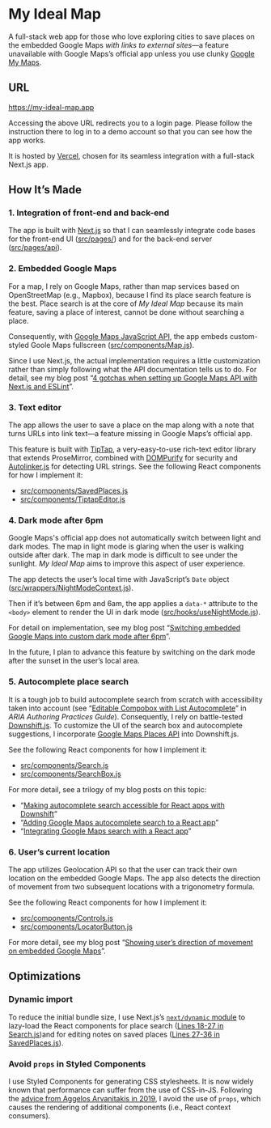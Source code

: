 # My Ideal Map

A full-stack web app for those who love exploring cities to save places on the embedded Google Maps _with links to external sites_—a feature unavailable with Google Maps’s official app unless you use clunky [Google My Maps](https://www.google.com/maps/about/mymaps/).

## URL

https://my-ideal-map.app

Accessing the above URL redirects you to a login page. Please follow the instruction there to log in to a demo account so that you can see how the app works.

It is hosted by [Vercel](https://vercel.com/), chosen for its seamless integration with a full-stack Next.js app.

## How It’s Made

### 1. Integration of front-end and back-end

The app is built with [Next.js](https://nextjs.org) so that I can seamlessly integrate code bases for the front-end UI ([src/pages/](https://github.com/masakudamatsu/mima/tree/main/src/pages)) and for the back-end server ([src/pages/api](https://github.com/masakudamatsu/mima/tree/main/src/pages/api)).

### 2. Embedded Google Maps

For a map, I rely on Google Maps, rather than map services based on OpenStreetMap (e.g., Mapbox), because I find its place search feature is the best. Place search is at the core of _My Ideal Map_ because its main feature, saving a place of interest, cannot be done without searching a place.

Consequently, with [Google Maps JavaScript API](https://developers.google.com/maps/documentation/javascript/overview), the app embeds custom-styled Goole Maps fullscreen ([src/components/Map.js](https://github.com/masakudamatsu/mima/blob/main/src/components/Map.js)). 

Since I use Next.js, the actual implementation requires a little customization rather than simply following what the API documentation tells us to do. For detail, see my blog post “[4 gotchas when setting up Google Maps API with Next.js and ESLint](https://medium.com/web-dev-survey-from-kyoto/3-gotchas-of-google-maps-api-when-used-with-next-js-and-eslint-dba627c9657d)”.

### 3. Text editor

The app allows the user to save a place on the map along with a note that turns URLs into link text—a feature missing in Google Maps’s official app.

This feature is built with [TipTap](https://tiptap.dev), a very-easy-to-use rich-text editor library that extends ProseMirror, combined with [DOMPurify](https://github.com/cure53/DOMPurify#readme) for security and [Autolinker.js](https://github.com/gregjacobs/Autolinker.js#readme) for detecting URL strings. See the following React components for how I implement it:
- [src/components/SavedPlaces.js](https://github.com/masakudamatsu/mima/blob/main/src/components/SavedPlaces.js)
- [src/components/TiptapEditor.js](https://github.com/masakudamatsu/mima/blob/main/src/components/TiptapEditor.js)

### 4. Dark mode after 6pm

Google Maps's official app does not automatically switch between light and dark modes. The map in light mode is glaring when the user is walking outside after dark. The map in dark mode is difficult to see under the sunlight. _My Ideal Map_ aims to improve this aspect of user experience. 

The app detects the user’s local time with JavaScript’s `Date` object ([src/wrappers/NightModeContext.js](https://github.com/masakudamatsu/mima/blob/main/src/wrappers/NightModeContext.js)).

Then if it’s between 6pm and 6am, the app applies a `data-*` attribute to the `<body>` element to render the UI in dark mode ([src/hooks/useNightMode.js](https://github.com/masakudamatsu/mima/blob/main/src/hooks/useNightMode.js)).

For detail on implementation, see my blog post “[Switching embedded Google Maps into custom dark mode after 6pm](https://medium.com/p/9bd8bafa8040)”.

In the future, I plan to advance this feature by switching on the dark mode after the sunset in the user’s local area.

### 5. Autocomplete place search

It is a tough job to build autocomplete search from scratch with accessibility taken into account (see “[Editable Compobox with List Autocomplete](https://www.w3.org/WAI/ARIA/apg/example-index/combobox/combobox-autocomplete-list.html)” in _ARIA Authoring Practices Guide_). Consequently, I rely on battle-tested [Downshift.js](https://www.downshift-js.com). To customize the UI of the search box and autocomplete suggestions, I incorporate [Google Maps Places API](https://developers.google.com/maps/documentation/places/web-service/overview) into Downshift.js. 

See the following React components for how I implement it:
- [src/components/Search.js](https://github.com/masakudamatsu/mima/blob/main/src/components/Search.js)
- [src/components/SearchBox.js](https://github.com/masakudamatsu/mima/blob/main/src/components/SearchBox.js)

For more detail, see a trilogy of my blog posts on this topic:
- “[Making autocomplete search accessible for React apps with Downshift](https://medium.com/100-days-in-kyoto-to-create-a-web-app-with-google/day-24-making-autocomplete-search-accessible-for-react-apps-with-downshift-1326cc6f86aa)”
- “[Adding Google Maps autocomplete search to a React app](https://medium.com/100-days-in-kyoto-to-create-a-web-app-with-google/day-25-adding-google-maps-autocomplete-search-to-a-react-app-8d238aa07288)”
- “[Integrating Google Maps search with a React app](https://medium.com/100-days-in-kyoto-to-create-a-web-app-with-google/day-26-integrating-google-maps-search-with-a-react-app-f380d2c6cb83)”

### 6. User’s current location

The app utilizes Geolocation API so that the user can track their own location on the embedded Google Maps. The app also detects the direction of movement from two subsequent locations with a trigonometry formula.

See the following React components for how I implement it:
- [src/components/Controls.js](https://github.com/masakudamatsu/mima/blob/main/src/components/Controls.js)
- [src/components/LocatorButton.js](https://github.com/masakudamatsu/mima/blob/main/src/components/LocatorButton.js)

For more detail, see my blog post “[Showing user’s direction of movement on embedded Google Maps](https://medium.com/100-days-in-kyoto-to-create-a-web-app-with-google/day-15-showing-users-direction-of-movement-on-embedded-google-maps-7e85ac8534ac)”.

## Optimizations

### Dynamic import

To reduce the initial bundle size, I use Next.js’s [`next/dynamic` module](https://nextjs.org/docs/pages/building-your-application/optimizing/lazy-loading#nextdynamic) to lazy-load the React components for place search ([Lines 18-27 in Search.js](https://github.com/masakudamatsu/mima/blob/a1393e34bad0aa7f8139e4197110fd5009a64928/src/components/Search.js#L18))and for editing notes on saved places ([Lines 27-36 in SavedPlaces.js](https://github.com/masakudamatsu/mima/blob/a1393e34bad0aa7f8139e4197110fd5009a64928/src/components/SavedPlaces.js#L26)).

### Avoid `props` in Styled Components

I use Styled Components for generating CSS stylesheets. It is now widely known that performance can suffer from the use of CSS-in-JS. Following the [advice from Aggelos Arvanitakis in 2019](https://calendar.perfplanet.com/2019/the-unseen-performance-costs-of-css-in-js-in-react-apps/), I avoid the use of `props`, which causes the rendering of additional components (i.e., React context consumers).
